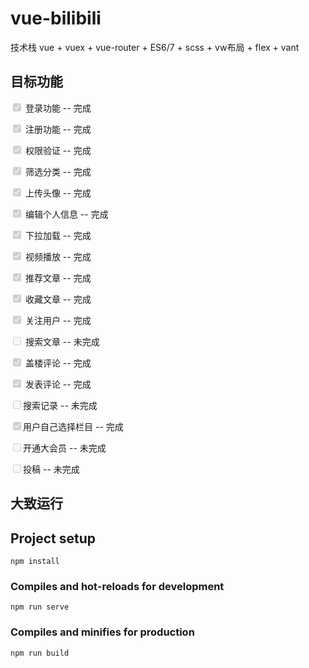 # vue-bilibili

技术栈 vue + vuex + vue-router + ES6/7 + scss + vw布局 + flex + vant

## 目标功能

<input type="checkbox" checked disabled> 登录功能 -- 完成

<input type="checkbox" checked disabled>  注册功能 -- 完成

<input type="checkbox" checked disabled>  权限验证 -- 完成

<input type="checkbox" checked disabled>  筛选分类 -- 完成

<input type="checkbox" checked disabled>  上传头像 -- 完成

<input type="checkbox" checked disabled>  编辑个人信息 -- 完成

<input type="checkbox" checked disabled>  下拉加载 -- 完成

<input type="checkbox" checked disabled>  视频播放 -- 完成

<input type="checkbox" checked disabled>  推荐文章 -- 完成

 <input type="checkbox" checked disabled> 收藏文章 -- 完成

<input type="checkbox" checked disabled>  关注用户 -- 完成

<input type="checkbox" disabled>  搜索文章 -- 未完成

<input type="checkbox" checked disabled>  盖楼评论 -- 完成

<input type="checkbox" checked disabled>  发表评论 -- 完成

 <input type="checkbox" disabled>搜索记录 -- 未完成

 <input type="checkbox" checked disabled>用户自己选择栏目 -- 完成

  <input type="checkbox" disabled>开通大会员 -- 未完成

  <input type="checkbox" disabled>投稿 -- 未完成

## 大致运行

## Project setup
```
npm install
```

### Compiles and hot-reloads for development
```
npm run serve
```

### Compiles and minifies for production
```
npm run build
```
